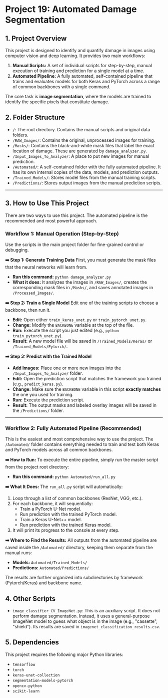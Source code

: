 
# Project 19: Automated Damage Segmentation

## 1. Project Overview

This project is designed to identify and quantify damage in images using computer vision and deep learning. It provides two main workflows:

1.  **Manual Scripts:** A set of individual scripts for step-by-step, manual execution of training and prediction for a single model at a time.
2.  **Automated Pipeline:** A fully automated, self-contained pipeline that trains and evaluates models for both Keras and PyTorch across a range of common backbones with a single command.

The core task is **image segmentation**, where the models are trained to identify the specific pixels that constitute damage.

## 2. Folder Structure

-   `/`: The root directory. Contains the manual scripts and original data folders.
-   `/RAW_Images/`: Contains the original, unprocessed images for training.
-   `/Masks/`: Contains the black-and-white mask files that label the exact location of damage. These are generated by `damage_analyzer.py`.
-   `/Input_Images_To_Analyze/`: A place to put new images for manual prediction.
-   `/Automated/`: A self-contained folder with the fully automated pipeline. It has its own internal copies of the data, models, and prediction outputs.
-   `/Trained_Models/`: Stores model files from the manual training scripts.
-   `/Predictions/`: Stores output images from the manual prediction scripts.

---

## 3. How to Use This Project

There are two ways to use this project. The automated pipeline is the recommended and most powerful approach.

### Workflow 1: Manual Operation (Step-by-Step)

Use the scripts in the main project folder for fine-grained control or debugging.

**➡️ Step 1: Generate Training Data**
First, you must generate the mask files that the neural networks will learn from.
-   **Run this command:** `python damage_analyzer.py`
-   **What it does:** It analyzes the images in `/RAW_Images/`, creates the corresponding mask files in `/Masks/`, and saves annotated images in `/Processed_Images/`.

**➡️ Step 2: Train a Single Model**
Edit one of the training scripts to choose a backbone, then run it.
-   **Edit:** Open either `train_keras_unet.py` or `train_pytorch_unet.py`.
-   **Change:** Modify the `BACKBONE` variable at the top of the file.
-   **Run:** Execute the script you just edited (e.g., `python train_pytorch_unet.py`).
-   **Result:** A new model file will be saved in `/Trained_Models/Keras/` or `/Trained_Models/Pytorch/`.

**➡️ Step 3: Predict with the Trained Model**
-   **Add Images:** Place one or more new images into the `/Input_Images_To_Analyze/` folder.
-   **Edit:** Open the prediction script that matches the framework you trained (e.g., `predict_keras.py`).
-   **Change:** Make sure the `BACKBONE` variable in this script **exactly matches** the one you used for training.
-   **Run:** Execute the prediction script.
-   **Result:** The output masks and labeled overlay images will be saved in the `/Predictions/` folder.

---

### Workflow 2: Fully Automated Pipeline (Recommended)

This is the easiest and most comprehensive way to use the project. The `/Automated/` folder contains everything needed to train and test both Keras and PyTorch models across all common backbones.

**➡️ How to Run:**
To execute the entire pipeline, simply run the master script from the project root directory:
-   **Run this command:** `python Automated/run_all.py`

**➡️ What It Does:**
The `run_all.py` script will automatically:
1.  Loop through a list of common backbones (ResNet, VGG, etc.).
2.  For each backbone, it will sequentially:
    -   Train a PyTorch U-Net model.
    -   Run prediction with the trained PyTorch model.
    -   Train a Keras U-Net++ model.
    -   Run prediction with the trained Keras model.
3.  It will print its progress to the console at every step.

**➡️ Where to Find the Results:**
All outputs from the automated pipeline are saved inside the `/Automated/` directory, keeping them separate from the manual runs:
-   **Models:** `Automated/Trained_Models/`
-   **Predictions:** `Automated/Predictions/`

The results are further organized into subdirectories by framework (Pytorch/Keras) and backbone name.

## 4. Other Scripts

-   `image_classifier_CV_ImageNet.py`: This is an auxiliary script. It does not perform damage segmentation. Instead, it uses a general-purpose ImageNet model to guess what object is in the image (e.g., "cassette", "shield"). Its results are saved in `imagenet_classification_results.csv`.

## 5. Dependencies

This project requires the following major Python libraries:
-   `tensorflow`
-   `torch`
-   `keras-unet-collection`
-   `segmentation-models-pytorch`
-   `opencv-python`
-   `scikit-learn`
